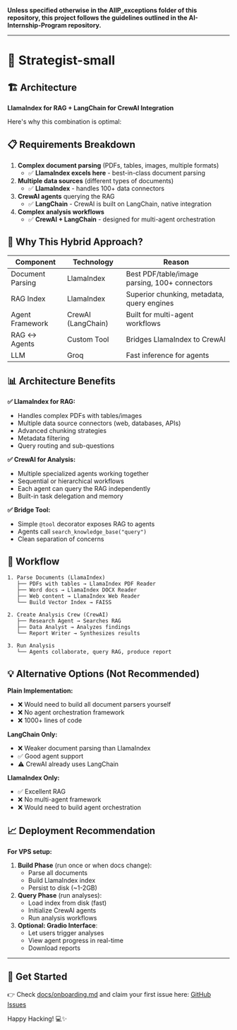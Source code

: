 **Unless specified otherwise in the AIIP_exceptions folder of this repository, this project follows the guidelines outlined in the AI-Internship-Program repository.**

---
# 🌟 Strategist-small


## 🏗️ Architecture

**LlamaIndex for RAG + LangChain for CrewAI Integration**

Here's why this combination is optimal:

## 📋 Requirements Breakdown

1.  **Complex document parsing** (PDFs, tables, images, multiple formats)
    -   ✅ **LlamaIndex excels here** - best-in-class document parsing
2.  **Multiple data sources** (different types of documents)
    -   ✅ **LlamaIndex** - handles 100+ data connectors
3.  **CrewAI agents** querying the RAG
    -   ✅ **LangChain** - CrewAI is built on LangChain, native integration
4.  **Complex analysis workflows**
    -   ✅ **CrewAI + LangChain** - designed for multi-agent orchestration


## 🎯 Why This Hybrid Approach?
| Component          | Technology         | Reason                                               |
|--------------------|--------------------|------------------------------------------------------|
| Document Parsing   | LlamaIndex         | Best PDF/table/image parsing, 100+ connectors        |
| RAG Index          | LlamaIndex         | Superior chunking, metadata, query engines           |
| Agent Framework    | CrewAI (LangChain) | Built for multi-agent workflows                      |
| RAG ↔ Agents       | Custom Tool        | Bridges LlamaIndex to CrewAI                         |
| LLM                | Groq               | Fast inference for agents                            |




## 📊 Architecture Benefits

**✅ LlamaIndex for RAG:**

-   Handles complex PDFs with tables/images
-   Multiple data source connectors (web, databases, APIs)
-   Advanced chunking strategies
-   Metadata filtering
-   Query routing and sub-questions

**✅ CrewAI for Analysis:**

-   Multiple specialized agents working together
-   Sequential or hierarchical workflows
-   Each agent can query the RAG independently
-   Built-in task delegation and memory

**✅ Bridge Tool:**

-   Simple `@tool` decorator exposes RAG to agents
-   Agents call `search_knowledge_base("query")`
-   Clean separation of concerns

## 🚀 Workflow

```
1. Parse Documents (LlamaIndex)
   ├── PDFs with tables → LlamaIndex PDF Reader
   ├── Word docs → LlamaIndex DOCX Reader  
   ├── Web content → LlamaIndex Web Reader
   └── Build Vector Index → FAISS

2. Create Analysis Crew (CrewAI)
   ├── Research Agent → Searches RAG
   ├── Data Analyst → Analyzes findings
   └── Report Writer → Synthesizes results

3. Run Analysis
   └── Agents collaborate, query RAG, produce report
```

## 💡 Alternative Options (Not Recommended)

**Plain Implementation:**

-   ❌ Would need to build all document parsers yourself
-   ❌ No agent orchestration framework
-   ❌ 1000+ lines of code

**LangChain Only:**

-   ❌ Weaker document parsing than LlamaIndex
-   ✅ Good agent support
-   ⚠️ CrewAI already uses LangChain

**LlamaIndex Only:**

-   ✅ Excellent RAG
-   ❌ No multi-agent framework
-   ❌ Would need to build agent orchestration

## 📈 Deployment Recommendation

**For VPS setup:**

1.  **Build Phase** (run once or when docs change):
    -   Parse all documents
    -   Build LlamaIndex index
    -   Persist to disk (~1-2GB)
2.  **Query Phase** (run analyses):
    -   Load index from disk (fast)
    -   Initialize CrewAI agents
    -   Run analysis workflows
3.  **Optional: Gradio Interface**:
    -   Let users trigger analyses
    -   View agent progress in real-time
    -   Download reports



---

## 🚀 Get Started
👉 Check [docs/onboarding.md](docs/onboarding.md) and claim your first issue here: [GitHub Issues](../../issues)

Happy Hacking! 💻✨
